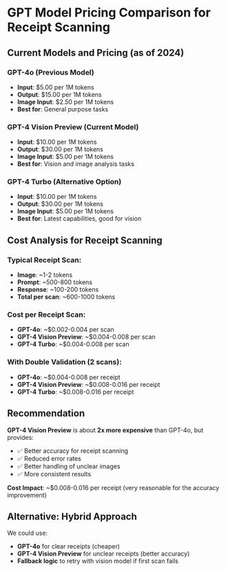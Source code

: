 # GPT Model Pricing Comparison for Receipt Scanning

## Current Models and Pricing (as of 2024)

### GPT-4o (Previous Model)
- **Input**: $5.00 per 1M tokens
- **Output**: $15.00 per 1M tokens
- **Image Input**: $2.50 per 1M tokens
- **Best for**: General purpose tasks

### GPT-4 Vision Preview (Current Model)
- **Input**: $10.00 per 1M tokens  
- **Output**: $30.00 per 1M tokens
- **Image Input**: $5.00 per 1M tokens
- **Best for**: Vision and image analysis tasks

### GPT-4 Turbo (Alternative Option)
- **Input**: $10.00 per 1M tokens
- **Output**: $30.00 per 1M tokens
- **Image Input**: $5.00 per 1M tokens
- **Best for**: Latest capabilities, good for vision

## Cost Analysis for Receipt Scanning

### Typical Receipt Scan:
- **Image**: ~1-2 tokens
- **Prompt**: ~500-800 tokens
- **Response**: ~100-200 tokens
- **Total per scan**: ~600-1000 tokens

### Cost per Receipt Scan:
- **GPT-4o**: ~$0.002-0.004 per scan
- **GPT-4 Vision Preview**: ~$0.004-0.008 per scan
- **GPT-4 Turbo**: ~$0.004-0.008 per scan

### With Double Validation (2 scans):
- **GPT-4o**: ~$0.004-0.008 per receipt
- **GPT-4 Vision Preview**: ~$0.008-0.016 per receipt
- **GPT-4 Turbo**: ~$0.008-0.016 per receipt

## Recommendation

**GPT-4 Vision Preview** is about **2x more expensive** than GPT-4o, but provides:
- ✅ Better accuracy for receipt scanning
- ✅ Reduced error rates
- ✅ Better handling of unclear images
- ✅ More consistent results

**Cost Impact**: ~$0.008-0.016 per receipt (very reasonable for the accuracy improvement)

## Alternative: Hybrid Approach
We could use:
- **GPT-4o** for clear receipts (cheaper)
- **GPT-4 Vision Preview** for unclear receipts (better accuracy)
- **Fallback logic** to retry with vision model if first scan fails 